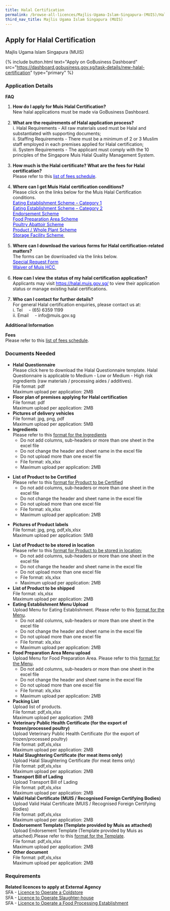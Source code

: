 ```yaml
---
title: Halal Certification
permalink: /browse-all-licences/Majlis-Ugama-Islam-Singapura-(MUIS)/Halal-Certification
third_nav_title: Majlis Ugama Islam Singapura (MUIS)
---
```


## Apply for Halal Certification

Majlis Ugama Islam Singapura (MUIS)

{% include button.html text="Apply on GoBusiness Dashboard" src="https://dashboard.gobusiness.gov.sg/task-details/new-halal-certification" type="primary" %}

<H3>Application Details</H3>

<p class="MsoNormal" style="margin-bottom: 0cm; line-height: normal;"><strong>FAQ</strong></p>
<ol start="1" type="1">
<li class="MsoNormal" style="mso-margin-top-alt: auto; mso-margin-bottom-alt: auto; line-height: normal; mso-list: l0 level1 lfo1; tab-stops: list 36.0pt;"><strong>How do I apply for Muis Halal Certification?</strong><br>New halal applications must be made via GoBusiness Dashboard.<br>&nbsp;&nbsp;</li>
<li class="MsoNormal" style="mso-margin-top-alt: auto; margin-bottom: 12.0pt; line-height: normal; mso-list: l0 level1 lfo1; tab-stops: list 36.0pt;"><strong>What are the requirements of Halal application process?</strong><br>i. Halal Requirements - All raw materials used must be Halal and substantiated with supporting documents;<br>ii. Staffing Requirements - There must be a minimum of 2 or 3 Muslim staff employed in each premises applied for Halal certification;<br>iii. System Requirements - The applicant must comply with the 10 principles of the Singapore Muis Halal Quality Management System.</li>
<li class="MsoNormal" style="mso-margin-top-alt: auto; margin-bottom: 12.0pt; line-height: normal; mso-list: l0 level1 lfo1; tab-stops: list 36.0pt;"><strong>How much is the Halal certificate? What are the fees for Halal certification?</strong><br>Please refer to this <a href="https://www.muis.gov.sg/-/media/Files/Halal/Documents/Application-Fee-Waiver-or-Refund-Request-v5-updated-Dec-2015.ashx" target="_blank" rel="noopener"><span style="color: blue;">list of fees schedule</span></a>.</li>
<li class="MsoNormal" style="mso-margin-top-alt: auto; margin-bottom: 12.0pt; line-height: normal; mso-list: l0 level1 lfo1; tab-stops: list 36.0pt;"><strong>Where can I get Muis Halal certification conditions?</strong><br>Please click on the links below for the Muis Halal Certification conditions.<br><a href="https://go.gov.sg/hcc-eec1" target="_blank" rel="noopener"><span style="color: blue;">Eating Establishment Scheme &ndash; Category 1</span></a><br><a href="https://go.gov.sg/hcc-eec2" target="_blank" rel="noopener"><span style="color: blue;">Eating Establishment Scheme &ndash; Category 2</span></a><br><a href="https://go.gov.sg/hec-en" target="_blank" rel="noopener"><span style="color: blue;">Endorsement Scheme</span></a><br><a href="https://go.gov.sg/hcc-fpa" target="_blank" rel="noopener"><span style="color: blue;">Food Preparation Area Scheme</span></a><br><a href="https://go.gov.sg/hcc-pa" target="_blank" rel="noopener"><span style="color: blue;">Poultry Abattoir Scheme</span></a><br><a href="https://go.gov.sg/hcc-pwp" target="_blank" rel="noopener"><span style="color: blue;">Product / Whole Plant Scheme</span></a><br><a href="https://go.gov.sg/hcc-sf" target="_blank" rel="noopener"><span style="color: blue;">Storage Facility Scheme&nbsp;</span></a></li>
<li class="MsoNormal" style="mso-margin-top-alt: auto; mso-margin-bottom-alt: auto; line-height: normal; mso-list: l0 level1 lfo1; tab-stops: list 36.0pt;"><strong>Where can I download the various forms for Halal certification-related matters?</strong><br>The forms can be downloaded via the links below. <br><a href="https://go.gov.sg/specialrequestform" target="_blank" rel="noopener"><span style="color: blue;">Special Request Form</span></a><br><a href="https://www.muis.gov.sg/-/media/Files/Halal/Documents/Application-Fee-Waiver-or-Refund-Request-v5-updated-Dec-2015.ashx" target="_blank" rel="noopener"><span style="color: blue;">Waiver of Muis HCC&nbsp;</span></a><br>&nbsp;</li>
<li class="MsoNormal" style="mso-margin-top-alt: auto; margin-bottom: 12.0pt; line-height: normal; mso-list: l0 level1 lfo1; tab-stops: list 36.0pt;"><strong>How can I view the status of my halal certification application?&nbsp;</strong><br>Applicants may visit <a href="https://halal.muis.gov.sg/" target="_blank" rel="noopener"><span style="color: blue;">https://halal.muis.gov.sg/</span></a> to view their application status or manage existing halal certifications.</li>
<li class="MsoNormal" style="mso-margin-top-alt: auto; mso-margin-bottom-alt: auto; line-height: normal; mso-list: l0 level1 lfo1; tab-stops: list 36.0pt;"><strong>Who can I contact for further details?</strong><br>For general Halal certification enquiries, please contact us at:<br>i. Tel &nbsp; &nbsp; - (65) 6359 1199<br>ii. Email &nbsp; &nbsp; - info@muis.gov.sg</li>
</ol>


<strong>Additional Information</strong>

<p><strong>Fees</strong><br />Please refer to this <a href="https://www.muis.gov.sg/-/media/Files/Halal/Consumer/Update-of-Fee-Structure-Artboards-1-to-8-2024.ashx" target="_blank" rel="noopener">list of fees schedule</a>.</p>

<H3>Documents Needed</H3>

<ul>
<li><strong>Halal Questionnaire</strong><br />Please click here to download the Halal Questionnaire template. Halal Questionnaire is applicable to Medium - Low or Medium - High risk ingredients (raw materials / processing aides / additives).<br />File format: pdf<br />Maximum upload per application: 2MB</li>
<li><strong>Floor plan of premises applying for Halal certification<br /></strong>File format: pdf<br />Maximum upload per application: 2MB<strong><br /></strong></li>
<li><strong>Pictures of delivery vehicles<br /></strong>File format: jpg, png, pdf<br />Maximum upload per application: 5MB<strong><br /></strong></li>
<li><strong>Ingredients</strong><br />Please refer to this <a target="" rel=""><u>format for the Ingredients</u></a><br />
<ul>
<li>Do not add columns, sub-headers or more than one sheet in the excel file</li>
<li>Do not change the header and sheet name in the excel file</li>
<li>Do not upload more than one excel file</li>
<li>File format: xls,xlsx</li>
<li>Maximum upload per application: 2MB</li>
</ul>
</li>
</ul>
<ul>
<li><strong>List of Product to be Certified</strong><br />Please refer to this <a target="" rel=""><u>format for Product to be Certified</u></a>
<ul>
<li>Do not add columns, sub-headers or more than one sheet in the excel file</li>
<li>Do not change the header and sheet name in the excel file</li>
<li>Do not upload more than one excel file</li>
<li>File format: xls,xlsx</li>
<li>Maximum upload per application: 2MB</li>
</ul>
</li>
</ul>
<ul>
<li><strong>Pictures of Product labels<br /></strong>File format: jpg, png, pdf,xls,xlsx<br />Maximum upload per application: 5MB</li>
</ul>
<ul>
<li><strong>List of Product to be stored in location</strong><br />Please refer to this <a target="" rel=""><u>format for Product to be stored in location</u>;</a>
<ul>
<li>Do not add columns, sub-headers or more than one sheet in the excel file</li>
<li>Do not change the header and sheet name in the excel file</li>
<li>Do not upload more than one excel file</li>
<li>File format: xls,xlsx</li>
<li>Maximum upload per application: 2MB</li>
</ul>
</li>
<li><strong>List of Product to be shipped<br /></strong>File format: xls,xlsx<br />Maximum upload per application: 2MB<strong><br /></strong></li>
<li><strong>Eating Establishment Menu Upload</strong><br />Upload Menu for Eating Establishment. Please refer to this <a target="" rel=""><u>format for the Menu</u></a>.
<ul>
<li>Do not add columns, sub-headers or more than one sheet in the excel file</li>
<li>Do not change the header and sheet name in the excel file</li>
<li>Do not upload more than one excel file</li>
<li>File format: xls,xlsx</li>
<li>Maximum upload per application: 2MB</li>
</ul>
</li>
<li><strong>Food Preparation Area Menu upload</strong><br />Upload Menu for Food Preparation Area. Please refer to this <a target="" rel=""><u>format for the Menu</u></a>.
<ul>
<li>Do not add columns, sub-headers or more than one sheet in the excel file</li>
<li>Do not change the header and sheet name in the excel file</li>
<li>Do not upload more than one excel file</li>
<li>File format: xls,xlsx</li>
<li>Maximum upload per application: 2MB</li>
</ul>
</li>
<li><strong>Packing List</strong><br />Upload list of products.<br />File format: pdf,xls,xlsx<br />Maximum upload per application: 2MB</li>
<li><strong>Veterinary Public Health Certificate (for the export of frozen/processed poultry)</strong><br />Upload Veterinary Public Health Certificate (for the export of frozen/processed poultry)<br />File format: pdf,xls,xlsx<br />Maximum upload per application: 2MB</li>
<li><strong>Halal Slaughtering Certificate (for meat items only)</strong><br />Upload Halal Slaughtering Certificate (for meat items only)<br />File format: pdf,xls,xlsx<br />Maximum upload per application: 2MB</li>
<li><strong>Transport Bill of Lading</strong><br />Upload Transport Bill of Lading<br />File format: pdf,xls,xlsx<br />Maximum upload per application: 2MB</li>
<li><strong>Valid Halal Certificate (MUIS / Recognised Foreign Certifying Bodies)</strong><br />Upload Valid Halal Certificate (MUIS / Recognised Foreign Certifying Bodies)<br />File format: pdf,xls,xlsx<br />Maximum upload per application: 2MB</li>
<li><strong>Endorsement Template (Template provided by Muis as attached)</strong><br />Upload Endorsement Template (Template provided by Muis as attached).Please refer to this <a target="" rel=""><u>format for the Template</u></a>.<br />File format: pdf,xls,xlsx<br />Maximum upload per application: 2MB</li>
<li><strong>Other document<br /></strong>File format: pdf,xls,xlsx<br />Maximum upload per application: 2MB<strong><br /></strong></li>
</ul>

<H3>Requirements</H3>

<p><strong>Related licences to apply at External Agency</strong><br />SFA - <a href="https://licence1.business.gov.sg/licence1/neweadvisor/showSelectedLicence.action?redirection=true&selectedLicenceIds=201305310000330">Licence to Operate a Coldstore</a><br />SFA - <a href="https://licence1.business.gov.sg/licence1/neweadvisor/showSelectedLicence.action?redirection=true&selectedLicenceIds=201306030000332">Licence to Operate Slaughter-house</a><br />SFA - <a href="https://licence1.business.gov.sg/licence1/neweadvisor/showSelectedLicence.action?redirection=true&selectedLicenceIds=201306030000331">Licence to Operate a Food Processing Establishment</a></p>